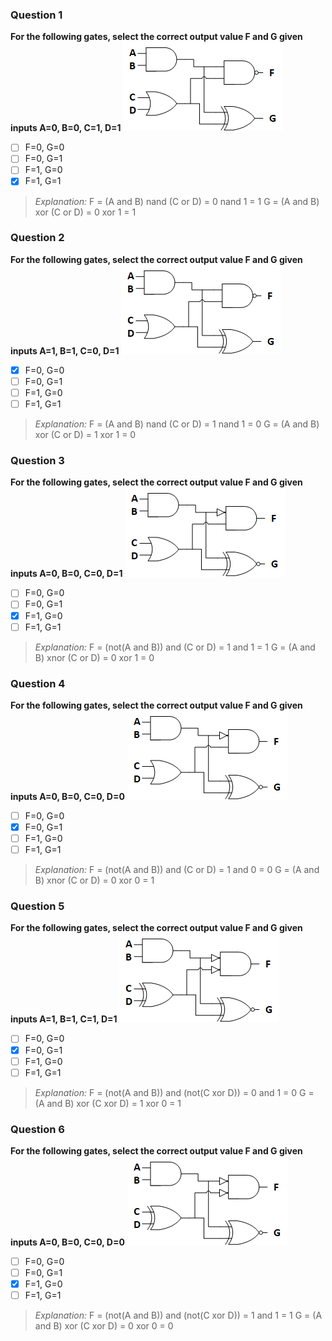 ### Question 1
**For the following gates, select the correct output value F and G given inputs A=0, B=0, C=1, D=1**
![Logic1](/images/logic1.png)

- [ ] F=0, G=0
- [ ] F=0, G=1
- [ ] F=1, G=0
- [x] F=1, G=1

> *Explanation:* F = (A and B) nand (C or D) = 0 nand 1 = 1
> G = (A and B) xor (C or D) = 0 xor 1 = 1

### Question 2
**For the following gates, select the correct output value F and G given inputs A=1, B=1, C=0, D=1**
![Logic1](/images/logic1.png)

- [x] F=0, G=0
- [ ] F=0, G=1
- [ ] F=1, G=0
- [ ] F=1, G=1

> *Explanation:* F = (A and B) nand (C or D) = 1 nand 1 = 0
> G = (A and B) xor (C or D) = 1 xor 1 = 0

### Question 3
**For the following gates, select the correct output value F and G given inputs A=0, B=0, C=0, D=1**
![Logic2](/images/logic2.png)

- [ ] F=0, G=0
- [ ] F=0, G=1
- [x] F=1, G=0
- [ ] F=1, G=1

> *Explanation:* F = (not(A and B)) and (C or D) = 1 and 1 = 1
> G = (A and B) xnor (C or D) = 0 xor 1 = 0

### Question 4
**For the following gates, select the correct output value F and G given inputs A=0, B=0, C=0, D=0**
![Logic2](/images/logic2.png)

- [ ] F=0, G=0
- [x] F=0, G=1
- [ ] F=1, G=0
- [ ] F=1, G=1

> *Explanation:* F = (not(A and B)) and (C or D) = 1 and 0 = 0
> G = (A and B) xnor (C or D) = 0 xor 0 = 1

### Question 5
**For the following gates, select the correct output value F and G given inputs A=1, B=1, C=1, D=1**
![Logic3](/images/logic3.png)

- [ ] F=0, G=0
- [x] F=0, G=1
- [ ] F=1, G=0
- [ ] F=1, G=1

> *Explanation:* F = (not(A and B)) and (not(C xor D)) = 0 and 1 = 0
> G = (A and B) xor (C xor D) = 1 xor 0 = 1

### Question 6
**For the following gates, select the correct output value F and G given inputs A=0, B=0, C=0, D=0**
![Logic3](/images/logic3.png)

- [ ] F=0, G=0
- [ ] F=0, G=1
- [x] F=1, G=0
- [ ] F=1, G=1

> *Explanation:* F = (not(A and B)) and (not(C xor D)) = 1 and 1 = 1
> G = (A and B) xor (C xor D) = 0 xor 0 = 0
